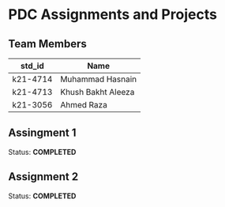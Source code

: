 # PDC Assignments and Projects
## Team Members
|std_id|Name|
|--------|-|
|k21-4714|Muhammad Hasnain|
|k21-4713|Khush Bakht Aleeza|
|k21-3056|Ahmed Raza|

## Assingment 1 ##
Status: **COMPLETED**

## Assignment 2 ##
Status: **COMPLETED**

